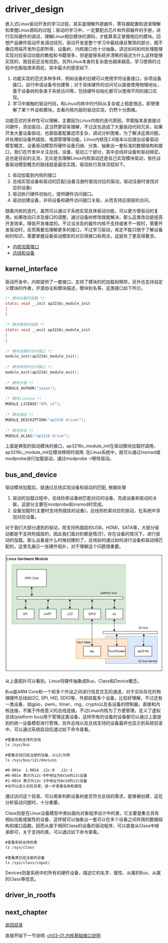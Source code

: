# driver_design

嵌入式Linux驱动开发的学习过程，其实是理解外部器件，寄存器配置和逐渐理解和掌握Linux源码的过程；驱动的学习中，一定要配合芯片和外部器件的手册，进行实际硬件的调试，理解Linux相应模块的源码，才能算真正掌握相应的模块。回想产品硬件驱动开发调试经历，驱动开发是整个学习中最枯燥且繁琐的部分，既不像应用端开发所见即所得，设备树，内核接口也十分抽象。讲述如何如何处理能够实现对应驱动功能的教程和书籍很多，但是能够系统并清晰的描述为什么这样能够实现的，我目前还没有找到。另外Linux本身的复杂度也越来越高，学习使用的过程中也面临很多困扰，其中最大的感受如下.

1. 功能实现的范式多种多样，例如设备的创建可以使用字符设备接口，杂项设备接口，自行申请设备号创建等；对于具体硬件的访问可以直接使用物理地址，基于设备树的各类子系统访问等，包括硬件初始化都可以使用不同的接口实现。
2. 学习中接触的驱动代码，和Linux内核中的代码从复杂度上相差很远，即使理解了某个外设和模块，去看内核内部的驱动实现，仍然十分困难。

功能范式的多样性可以理解，主要因为Linux内核的迭代原因，早期版本是直接访问硬件，添加驱动，这当然更容易理解，不过这也造成了大量驱动代码冗余，如果开发大量设备驱动，也面临着配置选项复杂，调试分析困难，为了解决这类问题，并处理如设备热插拔，电源管理等功能，Linux内核在2.6版本以后提出设备驱动模型概念，设备驱动模型将硬件设备归纳、分类、抽象出一套标准的数据结构和接口，我们在开发中关注总线，设备，驱动三个部分，其中总线将设备和驱动绑定。这也是目前的主流，无论是去理解Linux内核驱动还是自己实现模块驱动，依托设备驱动模型概念的路线就是最佳实践，驱动执行具体流程如下。

1. 驱动加载到内核的接口
2. 总线实现设备和驱动的匹配(设备注册时查找对应的驱动，驱动注册时查找对应的设备)
3. 驱动执行硬件初始化，提供硬件访问接口。
4. 驱动创建设备，并将设备和硬件访问接口关联，从而支持应用层的访问。

随着内核的迭代，虽然可以通过子系统实现具体驱动功能，可以更方便驱动的复用，如果改动只涉及接口的调整，通过设备树修改就能解决，那么这类改动是提高开发效率，降低开发难度的。不过当涉及的器件内核不支持或者不一致时，需要开发驱动时，反而需要去理解更多的接口，不过学习驱动，肯定不能只限于了解设备树的知识，需要掌握设备驱动模型的对应得接口和用法，这就有了更高得要求。

- [内核加载接口](#kernel_interface)
- [总线和设备](#bus_and_device)

## kernel_interface

驱动开发中，内核提供了一套接口，支持了模块的的加载和移除，另外也支持自定义模块的作者，开源协议和模块描述，模块别名等，这类接口如下所示。

```c
/* 模块加载时函数 */
static void __init ap3216c_module_init
{
}

/* 模块移除时函数 */
static void __exit ap3216c_module_init
{
}

/* 模块加载时访问接口 */
module_init(ap3216c_module_init);

/* 模块移除时访问接口 */
module_exit(ap3216c_module_exit);

/* 模块作者 */
MODULE_AUTHOR("jason");

/* 模块license */
MODULE_LICENSE("GPL v2");

/* 模块描述 */
MODULE_DESCRIPTION("ap3216 driver");

/* 模块别名 */
MODULE_ALIAS("ap3216 drive");
```

上面是典型的驱动模块的接口，ap3216c_module_init在驱动模块加载时调用，ap3216c_module_init在模块移除时调用. 在Linux系统中，就可以通过insmod或modprobe进行加载驱动，通过modprobe -r移除驱动。

## bus_and_device

驱动模块加载后，就通过总线实现设备和驱动的匹配, 根据处理

1. 驱动的加载过程中，总线检索设备树匹配对应的设备，完成设备和驱动的关联，这部分主要在modprobe和insmod时完成。
2. 设备加载时(主要时支持热插拔的设备)，总线则检索对应的驱动，在系统中添加对应设备。

对于我们大部分遇到的驱动，除支持热插拔的USB，HDMI，SATA等，大部分驱动都是不支持热插拔的，因此我们面对的都是情况1，存在设备的情况下，进行驱动的加载。那么设备是什么时候创建的了，总线如何通过如何进行设备和驱动得匹配的，这里先展示一张硬件拓扑，对于理解这个问题很重要。

![image](image/hardwarePlatform.PNG)

从上面拓扑可以看到，Linux将硬件抽象成Bus，Class和Device概念。

Bus是ARM Core和一个和多个外设之间进行信息交互的通道，对于实际存在的物理硬件总线如I2C, SPI, HID, SDIO等，外部挂载多个设备，比较好理解，不过还有一类设备，如gpio，pwm，timer，rng，crypto以及各设备的控制器，直接和内核连接，不属于传统意义的总线连接。不过Linux内核为了方便管理，定义了虚拟总线(platform bus)用于管理这类设备，这样所有的设备的设备都可以通过上面提到的统一设备模型进行管理。另外总线以及总线支持的设备最终也显示到系统目录中，可以通过系统启动后通过如下命令查看。

```shell
#查看系统支持的总线
ls /sys/bus

#查看总线已经注册的设备，以i2c为例
ls /sys/bus/i2c/devices

#0-001e  1-0014  i2c-0   i2c-1
#0-001e 表示为i2c-0中地址为0x1e的i2c设备
#1-0014 表示为i2c-1中地址为0x14的i2c设备
#也可以进入对应目录，进一步查看名称和属性
```

通过访问这个目录，可以用来判断设备树是否符合总线的需求，能够被创建，这在分析驱动问题时，十分重要。

Class则是在Linux设备模型中类似面向对象程序设计中的类，它主要是集合具有相似功能或属性的设备，这样就可以抽象出一套可以在多个设备之间共用的数据结构和接口函数。因而从属于相同Class的设备的驱动程序，可以直接从Class中继承即可，关于支持的类，可以通过如下命令查看。

```shell
#查看系统支持的类
ls /sys/class

#查看类已经注册的设备
ls /sys/class/input/
```

Devices则是系统中的所有的硬件设备，描述它的名字、属性、从属的Bus、从属的Class等信息。

## driver_in_rootfs

## next_chapter

[返回目录](./SUMMARY.md)

直接开始下一节说明: [ch03-01.内核基础接口说明](./ch03-01.kernel_base_api.md)
